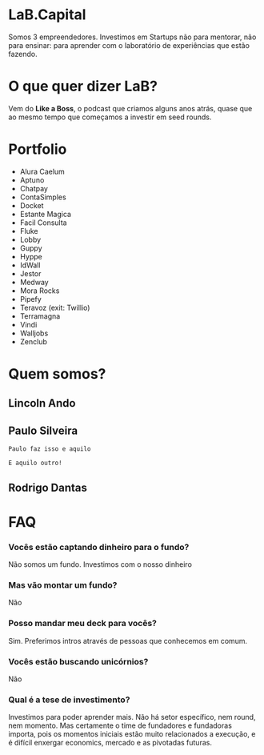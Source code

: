 # LaB.Capital

Somos 3 empreendedores. Investimos em Startups não para mentorar, não para ensinar: para aprender com o laboratório de experiências que estão fazendo. 

# O que quer dizer LaB?

Vem do **Like a Boss**, o podcast que criamos alguns anos atrás, quase que ao mesmo tempo que começamos a investir em seed rounds.


# Portfolio

- Alura Caelum
- Aptuno
- Chatpay
- ContaSimples
- Docket
- Estante Magica
- Facil Consulta
- Fluke
- Lobby
- Guppy
- Hyppe
- IdWall
- Jestor
- Medway
- Mora Rocks
- Pipefy
- Teravoz (exit: Twillio)
- Terramagna
- Vindi
- Walljobs
- Zenclub


# Quem somos?

## Lincoln Ando

## Paulo Silveira

```
Paulo faz isso e aquilo

E aquilo outro!
```

## Rodrigo Dantas

# FAQ

### Vocês estão captando dinheiro para o fundo?
Não somos um fundo. Investimos com o nosso dinheiro

### Mas vão montar um fundo?
Não

### Posso mandar meu deck para vocês?
Sim. Preferimos intros através de pessoas que conhecemos em comum.

### Vocês estão buscando unicórnios?
Não

### Qual é a tese de investimento?
Investimos para poder aprender mais. Não há setor específico, nem round, nem momento. Mas certamente o time de fundadores e fundadoras importa, pois os momentos iniciais estão muito relacionados a execução, e é difícil enxergar economics, mercado e as pivotadas futuras.



